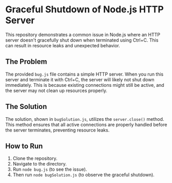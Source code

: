 # Graceful Shutdown of Node.js HTTP Server

This repository demonstrates a common issue in Node.js where an HTTP server doesn't gracefully shut down when terminated using Ctrl+C.  This can result in resource leaks and unexpected behavior.

## The Problem

The provided `bug.js` file contains a simple HTTP server.  When you run this server and terminate it with Ctrl+C, the server will likely not shut down immediately.  This is because existing connections might still be active, and the server may not clean up resources properly.

## The Solution

The solution, shown in `bugSolution.js`, utilizes the `server.close()` method. This method ensures that all active connections are properly handled before the server terminates, preventing resource leaks.

## How to Run

1. Clone the repository.
2. Navigate to the directory.
3. Run `node bug.js` (to see the issue).
4. Then run `node bugSolution.js` (to observe the graceful shutdown).